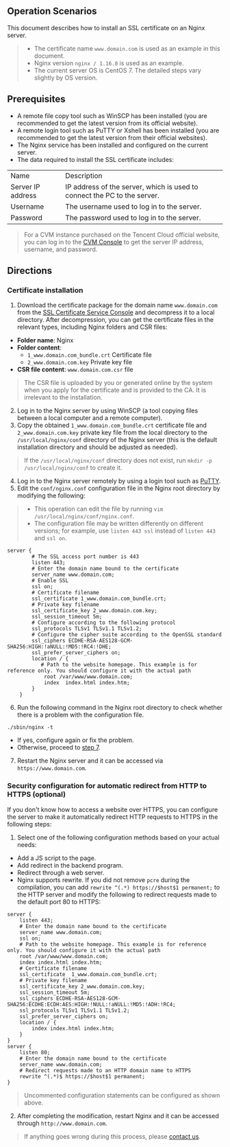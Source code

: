 ## Operation Scenarios
This document describes how to install an SSL certificate on an Nginx server.
>
>- The certificate name `www.domain.com` is used as an example in this document.
>- Nginx version `nginx / 1.16.0` is used as an example.
>- The current server OS is CentOS 7. The detailed steps vary slightly by OS version.
>
## Prerequisites
- A remote file copy tool such as WinSCP has been installed (you are recommended to get the latest version from its official website).
- A remote login tool such as PuTTY or Xshell has been installed (you are recommended to get the latest version from their official websites).
- The Nginx service has been installed and configured on the current server.
- The data required to install the SSL certificate includes:
<table>
<tr>
<td>Name</td>
<td>Description</td>
</tr>
<tr>
<td>Server IP address</td>
<td>IP address of the server, which is used to connect the PC to the server.</td>
</tr>
<tr>
<td>Username</td>
<td>The username used to log in to the server.</td>
</tr>
<tr>
<td>Password</td>
<td>The password used to log in to the server.</td>
</tr>
</table>

>For a CVM instance purchased on the Tencent Cloud official website, you can log in to the [CVM Console](https://console.cloud.tencent.com/cvm) to get the server IP address, username, and password.


## Directions

### Certificate installation
1. Download the certificate package for the domain name `www.domain.com` from the [SSL Certificate Service Console](https://console.cloud.tencent.com/ssl) and decompress it to a local directory.
After decompression, you can get the certificate files in the relevant types, including Nginx folders and CSR files:
 - **Folder name**: Nginx
 - **Folder content**:
     - `1_www.domain.com_bundle.crt`   Certificate file
     - `2_www.domain.com.key`   Private key file
  - **CSR file content**: 	`www.domain.com.csr` file
>The CSR file is uploaded by you or generated online by the system when you apply for the certificate and is provided to the CA. It is irrelevant to the installation.
2. Log in to the Nginx server by using WinSCP (a tool copying files between a local computer and a remote computer).
3. Copy the obtained `1_www.domain.com_bundle.crt` certificate file and `2_www.domain.com.key` private key file from the local directory to the `/usr/local/nginx/conf` directory of the Nginx server (this is the default installation directory and should be adjusted as needed).
> If the `/usr/local/nginx/conf` directory does not exist, run `mkdir -p /usr/local/nginx/conf` to create it.
4. Log in to the Nginx server remotely by using a login tool such as [PuTTY](https://intl.cloud.tencent.com/document/product/213/32502).
5. Edit the `conf/nginx.conf` configuration file in the Nginx root directory by modifying the following:
>
>- This operation can edit the file by running `vim /usr/local/nginx/conf/nginx.conf`.
>- The configuration file may be written differently on different versions; for example, use `listen 443 ssl` instead of `listen 443` and `ssl on`.
>
```
server {
        # The SSL access port number is 443
        listen 443; 
	    # Enter the domain name bound to the certificate
        server_name www.domain.com; 
		# Enable SSL
        ssl on;
		# Certificate filename
        ssl_certificate 1_www.domain.com_bundle.crt; 
		# Private key filename
        ssl_certificate_key 2_www.domain.com.key; 
        ssl_session_timeout 5m;
	    # Configure according to the following protocol
        ssl_protocols TLSv1 TLSv1.1 TLSv1.2; 
	    # Configure the cipher suite according to the OpenSSL standard
        ssl_ciphers ECDHE-RSA-AES128-GCM-SHA256:HIGH:!aNULL:!MD5:!RC4:!DHE; 
        ssl_prefer_server_ciphers on;
        location / {
		   # Path to the website homepage. This example is for reference only. You should configure it with the actual path
            root /var/www/www.domain.com; 
            index  index.html index.htm;
        }
    }
```
6. Run the following command in the Nginx root directory to check whether there is a problem with the configuration file.
```
./sbin/nginx -t
```
 - If yes, configure again or fix the problem.
 - Otherwise, proceed to [step 7](#step7).
<span id="step6"></span>
7. Restart the Nginx server and it can be accessed via `https://www.domain.com`.

### Security configuration for automatic redirect from HTTP to HTTPS (optional)

If you don't know how to access a website over HTTPS, you can configure the server to make it automatically redirect HTTP requests to HTTPS in the following steps:
1. Select one of the following configuration methods based on your actual needs:
 - Add a JS script to the page.
 - Add redirect in the backend program.
 - Redirect through a web server.
 - Nginx supports rewrite. If you did not remove `pcre` during the compilation, you can add `rewrite ^(.*) https://$host$1 permanent;` to the HTTP server and modify the following to redirect requests made to the default port 80 to HTTPS:
```
server {
    listen 443;
	# Enter the domain name bound to the certificate
    server_name www.domain.com; 
    ssl on;
	# Path to the website homepage. This example is for reference only. You should configure it with the actual path
    root /var/www/www.domain.com; 
    index index.html index.htm;   
	# Certificate filename
	ssl_certificate  1_www.domain.com_bundle.crt; 
	# Private key filename
    ssl_certificate_key 2_www.domain.com.key; 
    ssl_session_timeout 5m;
    ssl_ciphers ECDHE-RSA-AES128-GCM-SHA256:ECDHE:ECDH:AES:HIGH:!NULL:!aNULL:!MD5:!ADH:!RC4;
    ssl_protocols TLSv1 TLSv1.1 TLSv1.2;
    ssl_prefer_server_ciphers on;
    location / {
        index index.html index.htm;
    }
}
server {
    listen 80;
	# Enter the domain name bound to the certificate
    server_name www.domain.com; 
	# Redirect requests made to an HTTP domain name to HTTPS
    rewrite ^(.*)$ https://$host$1 permanent; 
}
``` 
>Uncommented configuration statements can be configured as shown above.
2. After completing the modification, restart Nginx and it can be accessed through `http://www.domain.com`.

>If anything goes wrong during this process, please [contact us](https://intl.cloud.tencent.com/document/product/1007/30951).

